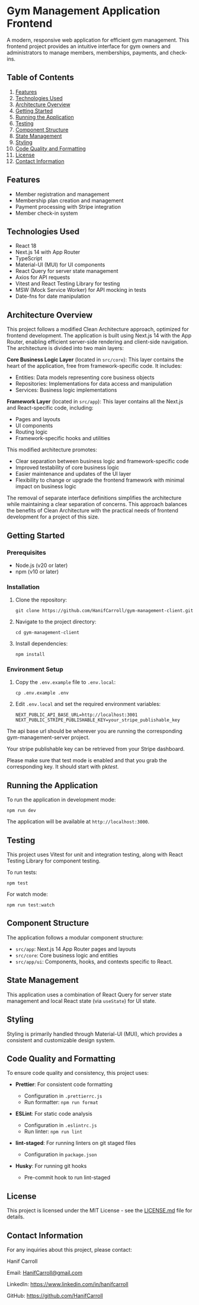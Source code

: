 # Gym Management Application Frontend

A modern, responsive web application for efficient gym management. This frontend project provides an intuitive interface
for gym owners and administrators to manage members, memberships, payments, and check-ins.

## Table of Contents

1. [Features](#features)
2. [Technologies Used](#technologies-used)
3. [Architecture Overview](#architecture-overview)
4. [Getting Started](#getting-started)
5. [Running the Application](#running-the-application)
6. [Testing](#testing)
7. [Component Structure](#component-structure)
8. [State Management](#state-management)
9. [Styling](#styling)
10. [Code Quality and Formatting](#code-quality-and-formatting)
11. [License](#license)
12. [Contact Information](#contact-information)

## Features

- Member registration and management
- Membership plan creation and management
- Payment processing with Stripe integration
- Member check-in system

## Technologies Used

- React 18
- Next.js 14 with App Router
- TypeScript
- Material-UI (MUI) for UI components
- React Query for server state management
- Axios for API requests
- Vitest and React Testing Library for testing
- MSW (Mock Service Worker) for API mocking in tests
- Date-fns for date manipulation

## Architecture Overview

This project follows a modified Clean Architecture approach, optimized for frontend development. The application is
built using Next.js 14 with the App Router, enabling efficient server-side rendering and client-side navigation.
The architecture is divided into two main layers:

**Core Business Logic Layer** (located in `src/core`):
This layer contains the heart of the application, free from framework-specific code. It includes:

- Entities: Data models representing core business objects
- Repositories: Implementations for data access and manipulation
- Services: Business logic implementations

**Framework Layer** (located in `src/app`):
This layer contains all the Next.js and React-specific code, including:

- Pages and layouts
- UI components
- Routing logic
- Framework-specific hooks and utilities

This modified architecture promotes:

- Clear separation between business logic and framework-specific code
- Improved testability of core business logic
- Easier maintenance and updates of the UI layer
- Flexibility to change or upgrade the frontend framework with minimal impact on business logic

The removal of separate interface definitions simplifies the architecture while maintaining a clear separation of
concerns. This approach balances the benefits of Clean Architecture with the practical needs of frontend development for
a project of this size.

## Getting Started

### Prerequisites

- Node.js (v20 or later)
- npm (v10 or later)

### Installation

1. Clone the repository:

   ```
   git clone https://github.com/HanifCarroll/gym-management-client.git
   ```

2. Navigate to the project directory:

   ```
   cd gym-management-client
   ```

3. Install dependencies:
   ```
   npm install
   ```

### Environment Setup

1. Copy the `.env.example` file to `.env.local`:

   ```
   cp .env.example .env
   ```

2. Edit `.env.local` and set the required environment variables:
   ```
   NEXT_PUBLIC_API_BASE_URL=http://localhost:3001
   NEXT_PUBLIC_STRIPE_PUBLISHABLE_KEY=your_stripe_publishable_key
   ```

The api base url should be wherever you are running the corresponding gym-management-server project.

Your stripe publishable key can be retrieved from your Stripe dashboard.

Please make sure that test mode is enabled and that you grab the corresponding key. It should start with pk*test*.

## Running the Application

To run the application in development mode:

```
npm run dev
```

The application will be available at `http://localhost:3000`.

## Testing

This project uses Vitest for unit and integration testing, along with React Testing Library for component testing.

To run tests:

```
npm test
```

For watch mode:

```
npm run test:watch
```

## Component Structure

The application follows a modular component structure:

- `src/app`: Next.js 14 App Router pages and layouts
- `src/core`: Core business logic and entities
- `src/app/ui`: Components, hooks, and contexts specific to React.

## State Management

This application uses a combination of React Query for server state management and local React state (via `useState`)
for UI state.

## Styling

Styling is primarily handled through Material-UI (MUI), which provides a consistent and customizable design system.

## Code Quality and Formatting

To ensure code quality and consistency, this project uses:

- **Prettier**: For consistent code formatting

  - Configuration in `.prettierrc.js`
  - Run formatter: `npm run format`

- **ESLint**: For static code analysis

  - Configuration in `.eslintrc.js`
  - Run linter: `npm run lint`

- **lint-staged**: For running linters on git staged files

  - Configuration in `package.json`

- **Husky**: For running git hooks
  - Pre-commit hook to run lint-staged

## License

This project is licensed under the MIT License - see the [LICENSE.md](LICENSE.md) file for details.

## Contact Information

For any inquiries about this project, please contact:

Hanif Carroll

Email: [HanifCarroll@gmail.com](mailto:HanifCarroll@gmail.com)

LinkedIn: https://www.linkedin.com/in/hanifcarroll

GitHub: https://github.com/HanifCarroll
